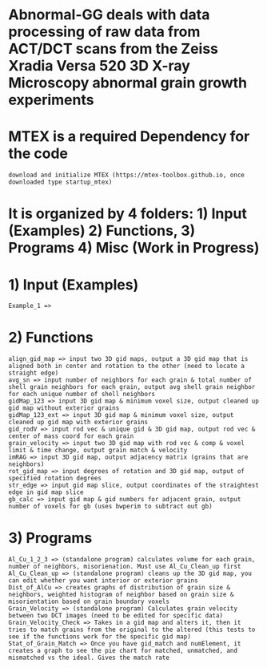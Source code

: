 # Abnormal-GG deals with data processing of raw data from ACT/DCT scans from the Zeiss Xradia Versa 520 3D X-ray Microscopy abnormal grain growth experiments
# MTEX is a required Dependency for the code
    download and initialize MTEX (https://mtex-toolbox.github.io, once downloaded type startup_mtex)
# It is organized by 4 folders: 1) Input (Examples) 2) Functions, 3) Programs 4) Misc (Work in Progress)
  # 1) Input (Examples)
    Example_1 =>
  # 2) Functions
    align_gid_map => input two 3D gid maps, output a 3D gid map that is aligned both in center and rotation to the other (need to locate a straight edge)
    avg_sn => input number of neighbors for each grain & total number of shell grain neighbors for each grain, output avg shell grain neighbor for each unique number of shell neighbors
    gidMap_123 => input 3D gid map & minimum voxel size, output cleaned up gid map without exterior grains
    gidMap_123_ext => input 3D gid map & minimum voxel size, output cleaned up gid map with exterior grains
    gid_rodV => input rod vec & unique gid & 3D gid map, output rod vec & center of mass coord for each grain
    grain_velocity => input two 3D gid map with rod vec & comp & voxel limit & time change, output grain match & velocity
    imRAG => input 3D gid map, output adjacency matrix (grains that are neighbors)
    rot_gid_map => input degrees of rotation and 3D gid map, output of specified rotation degrees
    str_edge => input gid map slice, output coordinates of the straightest edge in gid map slice
    gb_calc => input gid map & gid numbers for adjacent grain, output number of voxels for gb (uses bwperim to subtract out gb)
  # 3) Programs
    Al_Cu_1_2_3 => (standalone program) calculates volume for each grain, number of neighbors, misorienation. Must use Al_Cu_Clean_up first
    Al_Cu_Clean_up => (standalone program) cleans up the 3D gid map, you can edit whether you want interior or exterior grains
    Dist_of_AlCu => creates graphs of distribution of grain size & neighbors, weighted histogram of neighbor based on grain size & misorientation based on grain boundary voxels
    Grain_Velocity => (standalone program) Calculates grain velocity between two DCT images (need to be edited for specific data)
    Grain_Velocity_Check => Takes in a gid map and alters it, then it tries to match grains from the original to the altered (this tests to see if the functions work for the specific gid map)
    Stat_of_Grain_Match => Once you have gid_match and numElement, it creates a graph to see the pie chart for matched, unmatched, and mismatched vs the ideal. Gives the match rate

